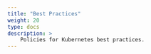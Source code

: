```yaml
---
title: "Best Practices"
weight: 20
type: docs
description: >
    Policies for Kubernetes best practices.
---
```


